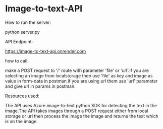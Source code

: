 # Image-to-text-API
How to run the server:

python server.py

API Endpoint:

https://image-to-text-api.onrender.com

how to call:

make a POST request to '/' route with parameter 'file' or 'url'.If you are selecting an image from localstorage then use 'file' as key and image as value in form-data in postman.If you are using url them use 'url' parameter and give url in params in postman.

Resources used:

The API uses Azure image-to-text python SDK for detecting the text in the image.The API takes images through a POST request either from local storage or url then process the image the image and returns the text which is on the image.
